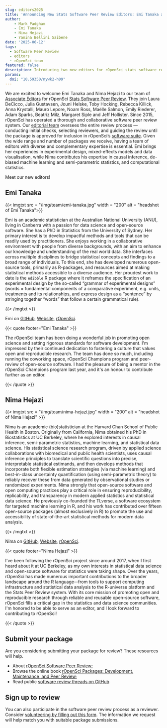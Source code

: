```yaml
---
slug: editors2025
title: 'Announcing New Stats Software Peer Review Editors: Emi Tanaka and Nima Hejazi'
author:
    - Mark Padgham
    - Emi Tanaka
    - Nima Hejazi
    - Yanina Bellini Saibene
date: '2025-06-12'
tags:
  - Software Peer Review
  - editors
  - rOpenSci team
featured: false
description: Introducing two new editors for rOpenSci stats software review
params:
  doi: "10.59350/nywk2-h09"
---
```

We are excited to welcome Emi Tanaka and Nima Hejazi to our team of [Associate Editors](/software-review/#editors) for rOpenSci [Stats Software Peer Review](/software-review/).
They join Laura DeCicco, Julia Gustavsen, Jouni Helske, Toby Hocking, Rebecca Killick, Anna Krystalli, Mauro Lepore, Noam Ross, Maëlle Salmon, Emily Riederer, Adam Sparks, Beatriz Milz, Margaret Siple and Jeff Hollister.
Since 2015, rOpenSci has operated a thorough and collaborative software peer review system.
Our [editorial team](https://devguide.ropensci.org/editorguide.html) oversees the entire review process — conducting initial checks, selecting reviewers, and guiding the review until the package is approved for inclusion in rOpenSci’s [software suite](https://ropensci.org/packages/).
Given the wide range and number of packages we receive, having a team of editors with diverse and complementary expertise is essential.
Emi brings her experiences in experimental design, mixed-effects models and data visualisation, while Nima contributes his expertise in causal inference, de-biased machine learning and semi-parametric statistics, and computational statistics.

Meet our new editors!

## Emi Tanaka

{{< imgtxt src = "/img/team/emi-tanaka.jpg" width = "200" alt = "headshot of Emi Tanaka">}}

Emi is an academic statistician at the Australian National University (ANU), living in Canberra with a passion for data science and open-source software.
She has a PhD in Statistics from the University of Sydney. Her primary interest is to develop impactful methods and tools that can be readily used by practitioners. She enjoys working in a collaborative environment with people from diverse backgrounds, with an aim to enhance our knowledge and understanding of the real world data. She interfaces across multiple disciplines to bridge statistical concepts and findings to a broad range of individuals. To this end, she has developed numerous open-source tools, primarily as R-packages, and resources aimed at making statistical methods accessible to a diverse audience. Her proudest work to date is the `edibble` R package where it reframes the specification of an experimental design by the so-called “grammar of experimental designs” (words = fundamental components of a comparative experiment, e.g. units, treatments and its relationships, and express design as a “sentence” by stringing together “words” that follow a certain grammatical rule).

{{< /imgtxt >}}

Emi on [GitHub](https://github.com/emitanaka), [Website](https://emitanaka.org/), [rOpenSci](/author/emi-tanaka/).

{{< quote footer="Emi Tanaka" >}}

The rOpenSci team has been doing a wonderful job in promoting open science and setting rigorous standards for software development. I'm impressed by their continued dedication to fostering a culture that values open and reproducible research. The team has done so much, including running the coworking space, rOpenSci Champions program and peer-review of open-source software. I had the pleasure of being a mentor in the rOpenSci Champions program last year, and it's an honour to contribute further as an editor.

{{< /quote >}}

## Nima Hejazi

{{< imgtxt src = "/img/team/nima-hejazi.jpg" width = "200" alt = "headshot of Nima Hejazi" >}}

Nima is an academic (bio)statistician at the Harvard Chan School of Public
Health in Boston. Originally from California, Nima obtained his PhD in
Biostatistics at UC Berkeley, where he explored interests in causal inference,
semi-parametric statistics, machine learning, and statistical data science. His
statistical science research program, driven by applied science collaborations
with biomedical and public health scientists, uses causal inference principles
to translate scientific questions into precise, interpretable statistical
estimands, and then develops methods that incorporate both flexible estimation
strategies (via machine learning) and best-in-class uncertainty quantification
(using semi-parametric theory) to reliably recover these from data generated by
observational studies or randomized experiments. Nima strongly that open-source
software and open computing practices play a critical role in ensuring
reproducibility, replicability, and transparency in modern applied statistics
and statistical data science. He previously co-founded the TLverse, a software
ecosystem for targeted machine learning in R, and his work has contributed over
fifteen open-source packages (almost exclusively in R) to promote the use and
accessibility of state-of-the-art statistical methods for modern data analysis.

{{< /imgtxt >}}

Nima on [GitHub](https://github.com/nhejazi), [Website](https://nimahejazi.org), [rOpenSci](/author/nima-hejazi/).

{{< quote footer="Nima Hejazi" >}}

I've been following the rOpenSci project since around 2017, when I first heard
about it at UC Berkeley, as my own interests in statistical data science and
open-source software for statistics were taking shape. Over the years, rOpenSci
has made numerous important contributions to the broader landscape around the R
language--from tools to support computing infrastructure and statistical data
analysis to the R-universe platform and the Stats Peer Review system. With its
core mission of promoting open and reproducible research through reliable and
reusable open-source software, rOpenSci fills a critical gap in the statistics
and data science communities. I'm honored to be able to serve as an editor, and
I look forward to contributing to rOpenSci!

{{< /quote >}}

## Submit your package

Are you considering submitting your package for review? These resources will help.

- About [rOpenSci Software Peer Review](/software-review/);
- Browse the online book [rOpenSci Packages: Development, Maintenance, and Peer Review](https://devguide.ropensci.org/);
- Read public [software review threads on GitHub](https://github.com/ropensci/software-review/issues)

## Sign up to review

You can also participate in the software peer review process as a reviewer. Consider [volunteering by filling out this form](https://airtable.com/app8dssb6a7PG6Vwj/shrnfDI2S9uuyxtDw).  The information we request will help match you with suitable package submissions.
